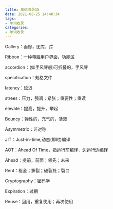 ```yaml
---
title: 单词收录15
date: 2021-08-25 14:40:34
tags:
- 单词收录
categories: 
- 单词收录
---
```


Gallery：画廊，图库，库

Ribbon：一种电脑用户界面，功能区

accordion：(如手风琴般)可折叠的，手风琴

specification：规格文件

latency：延迟

strees：压力，强调；紧张；重要性；重读

elevate：提高，提升，举起

Bouncy：弹性的，充气的，活泼

Asymmetric：非对称

JIT：Just-in-time,动态(即时)编译

AOT：Ahead Of Time，指运行前编译，边运行边编译

Ahead：提前，前面；领先；未来

Rent：租金；撕裂；破裂处；裂口

Cryptography：密码学

Expiration：过期

Reuse：回用，重复使用；再次使用





